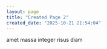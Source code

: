 ```yaml
---
layout: page
title: "Created Page 2"
created_date: "2025-10-21 21:54:04"
---
```


amet massa integer risus diam 
